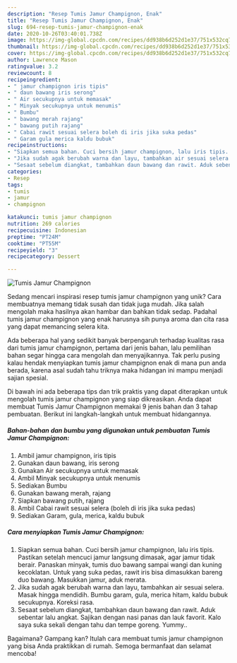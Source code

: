 ```yaml
---
description: "Resep Tumis Jamur Champignon, Enak"
title: "Resep Tumis Jamur Champignon, Enak"
slug: 694-resep-tumis-jamur-champignon-enak
date: 2020-10-26T03:40:01.738Z
image: https://img-global.cpcdn.com/recipes/dd938b6d252d1e37/751x532cq70/tumis-jamur-champignon-foto-resep-utama.jpg
thumbnail: https://img-global.cpcdn.com/recipes/dd938b6d252d1e37/751x532cq70/tumis-jamur-champignon-foto-resep-utama.jpg
cover: https://img-global.cpcdn.com/recipes/dd938b6d252d1e37/751x532cq70/tumis-jamur-champignon-foto-resep-utama.jpg
author: Lawrence Mason
ratingvalue: 3.2
reviewcount: 8
recipeingredient:
- " jamur champignon iris tipis"
- " daun bawang iris serong"
- " Air secukupnya untuk memasak"
- " Minyak secukupnya untuk menumis"
- " Bumbu"
- " bawang merah rajang"
- " bawang putih rajang"
- " Cabai rawit sesuai selera boleh di iris jika suka pedas"
- " Garam gula merica kaldu bubuk"
recipeinstructions:
- "Siapkan semua bahan. Cuci bersih jamur champignon, lalu iris tipis. Pastikan setelah mencuci jamur langsung dimasak, agar jamur tidak berair. Panaskan minyak, tumis duo bawang sampai wangi dan kuning kecoklatan. Untuk yang suka pedas, rawit iris bisa dimasukkan bareng duo bawang. Masukkan jamur, aduk merata."
- "Jika sudah agak berubah warna dan layu, tambahkan air sesuai selera. Masak hingga mendidih. Bumbu garam, gula, merica hitam, kaldu bubuk secukupnya. Koreksi rasa."
- "Sesaat sebelum diangkat, tambahkan daun bawang dan rawit. Aduk sebentar lalu angkat. Sajikan dengan nasi panas dan lauk favorit. Kalo saya suka sekali dengan tahu dan tempe goreng. Yummy.."
categories:
- Resep
tags:
- tumis
- jamur
- champignon

katakunci: tumis jamur champignon 
nutrition: 269 calories
recipecuisine: Indonesian
preptime: "PT24M"
cooktime: "PT55M"
recipeyield: "3"
recipecategory: Dessert

---
```



![Tumis Jamur Champignon](https://img-global.cpcdn.com/recipes/dd938b6d252d1e37/751x532cq70/tumis-jamur-champignon-foto-resep-utama.jpg)

Sedang mencari inspirasi resep tumis jamur champignon yang unik? Cara membuatnya memang tidak susah dan tidak juga mudah. Jika salah mengolah maka hasilnya akan hambar dan bahkan tidak sedap. Padahal tumis jamur champignon yang enak harusnya sih punya aroma dan cita rasa yang dapat memancing selera kita.



Ada beberapa hal yang sedikit banyak berpengaruh terhadap kualitas rasa dari tumis jamur champignon, pertama dari jenis bahan, lalu pemilihan bahan segar hingga cara mengolah dan menyajikannya. Tak perlu pusing kalau hendak menyiapkan tumis jamur champignon enak di mana pun anda berada, karena asal sudah tahu triknya maka hidangan ini mampu menjadi sajian spesial.


Di bawah ini ada beberapa tips dan trik praktis yang dapat diterapkan untuk mengolah tumis jamur champignon yang siap dikreasikan. Anda dapat membuat Tumis Jamur Champignon memakai 9 jenis bahan dan 3 tahap pembuatan. Berikut ini langkah-langkah untuk membuat hidangannya.

<!--inarticleads1-->

##### Bahan-bahan dan bumbu yang digunakan untuk pembuatan Tumis Jamur Champignon:

1. Ambil  jamur champignon, iris tipis
1. Gunakan  daun bawang, iris serong
1. Gunakan  Air secukupnya untuk memasak
1. Ambil  Minyak secukupnya untuk menumis
1. Sediakan  Bumbu
1. Gunakan  bawang merah, rajang
1. Siapkan  bawang putih, rajang
1. Ambil  Cabai rawit sesuai selera (boleh di iris jika suka pedas)
1. Sediakan  Garam, gula, merica, kaldu bubuk




<!--inarticleads2-->

##### Cara menyiapkan Tumis Jamur Champignon:

1. Siapkan semua bahan. Cuci bersih jamur champignon, lalu iris tipis. Pastikan setelah mencuci jamur langsung dimasak, agar jamur tidak berair. Panaskan minyak, tumis duo bawang sampai wangi dan kuning kecoklatan. Untuk yang suka pedas, rawit iris bisa dimasukkan bareng duo bawang. Masukkan jamur, aduk merata.
1. Jika sudah agak berubah warna dan layu, tambahkan air sesuai selera. Masak hingga mendidih. Bumbu garam, gula, merica hitam, kaldu bubuk secukupnya. Koreksi rasa.
1. Sesaat sebelum diangkat, tambahkan daun bawang dan rawit. Aduk sebentar lalu angkat. Sajikan dengan nasi panas dan lauk favorit. Kalo saya suka sekali dengan tahu dan tempe goreng. Yummy..




Bagaimana? Gampang kan? Itulah cara membuat tumis jamur champignon yang bisa Anda praktikkan di rumah. Semoga bermanfaat dan selamat mencoba!
